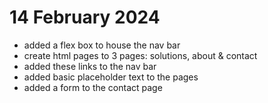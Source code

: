 # 14 February 2024

- added a flex box to house the nav bar
- create html pages to 3 pages: solutions, about & contact
- added these links to the nav bar
- added basic placeholder text to the pages
- added a form to the contact page
